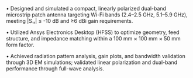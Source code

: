 •	Designed and simulated a compact, linearly polarized dual-band microstrip patch antenna targeting Wi-Fi bands (2.4–2.5 GHz, 5.1–5.9 GHz), meeting |S₁₁| ≤ -10 dB and ≥6 dBi gain requirements.

•	Utilized Ansys Electronics Desktop (HFSS) to optimize geometry, feed structure, and impedance matching within a 100 mm × 100 mm × 50 mm form factor.

•	Achieved radiation pattern analysis, gain plots, and bandwidth validation through 3D EM simulations; validated linear polarization and dual-band performance through full-wave analysis.
